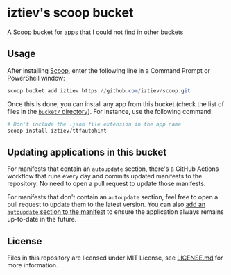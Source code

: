 # iztiev's scoop bucket

A [Scoop](https://scoop.sh/) bucket for apps that I could not find in other buckets

## Usage

After installing [Scoop](https://scoop.sh/), enter the following line in a
Command Prompt or PowerShell window:

```powershell
scoop bucket add iztiev https://github.com/iztiev/scoop.git
```

Once this is done, you can install any app from this bucket (check the list
of files in the
[`bucket/` directory](https://github.com/iztiev/scoop/tree/main/bucket)).
For instance, use the following command:

```powershell
# Don't include the .json file extension in the app name
scoop install iztiev/ttfautohint
```

## Updating applications in this bucket

For manifests that contain an `autoupdate` section, there's a GitHub Actions
workflow that runs every day and commits updated manifests to the repository.
No need to open a pull request to update those manifests.

For manifests that don't contain an `autoupdate` section, feel free to open a
pull request to update them to the latest version. You can also
[add an `autoupdate` section to the manifest](https://github.com/ScoopInstaller/Scoop/wiki/App-Manifest-Autoupdate)
to ensure the application always remains up-to-date in the future.

## License

Files in this repository are licensed under MIT License,
see [LICENSE.md](LICENSE.md) for more information.